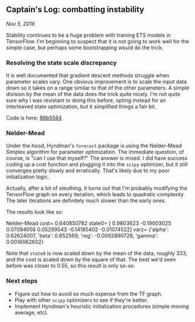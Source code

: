 ## Captain's Log: combatting instability
*Nov 5, 2016*

Stability continues to be a huge problem with training ETS models in TensorFlow. I'm beginning to suspect that it is not going to work well for the simple case, but perhaps some bootstrapping would do the trick.

### Resolving the state scale discrepancy

It is well documented that gradient descent methods struggle when parameter scales vary. One obvious improvement is to scale the input data down so it takes on a range similar to that of the other parameters. A simple division by the mean of the data does the trick quite nicely. I'm not quite sure why I was resistant to doing this before, opting instead for an interleaved state optimization, but it simplified things a fair bit.

Code is here: [88b5584](https://github.com/mcskinner/ets/commit/88b5584131dab7e390abf7ad63aef523c6f5d203)

### Nelder-Mead

Under the hood, Hyndman's `forecast` package is using the Nelder-Mead Simplex algorithm for parameter optimization. The immediate question, of course, is "can I use that myself?" The answer is mixed. I did have success coding up a cost function and plugging it into the `scipy` optimizer, but it still converges pretty slowly and erratically. That's likely due to my poor initialization logic.

Actually, after a bit of sleuthing, it turns out that I'm probably modifying the TensorFlow graph on every iteration, which leads to quadratic complexity. The later iterations are definitely much slower than the early ones.

The results look like so:

Nelder-Mead cost= 0.640850782 state0= [ 0.9803623  -0.19003025  0.07094056  0.05299543 -0.14185402 -0.01074522] varz= {'alpha': 0.62624007, 'beta': 0.652569, 'reg': -0.0092890728, 'gamma': 0.0016062602}

Note that `state0` is now scaled down by the mean of the data, roughly 333, and the cost is scaled down by the square of that. The best we'd seen before was closer to 0.55, so this result is only so-so.

### Next steps

* Figure out how to avoid so much expense from the TF graph.
* Play with other `scipy` optimizers to see if they're better.
* Implement Hyndman's heuristic initialization procedures (simple moving average, etc).